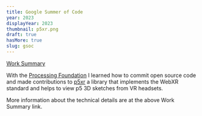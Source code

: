 ```yaml
---
title: Google Summer of Code
year: 2023
displayYear: 2023
thumbnail: p5xr.png
draft: true
hasMore: true
slug: gsoc
---
```


<div class="links">
    <a class="button" href="https://github.com/smrghsh/GSOC22">Work Summary</a>

</div>

With the [Processing Foundation](https://processingfoundation.org/) I learned how to commit open source code and made contributions to [p5xr](https://github.com/stalgiag/p5.xr) a library that implements the WebXR standard and helps to view p5 3D sketches from VR headsets.

<!--more--> 

More information about the technical details are at the above Work Summary link.
